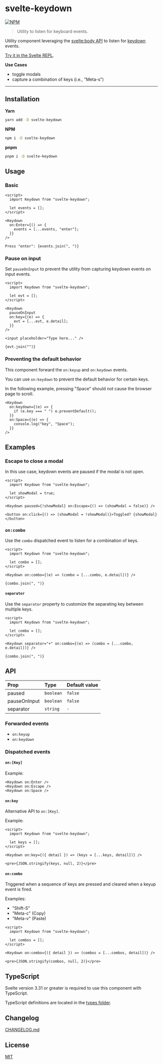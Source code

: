 # svelte-keydown

[![NPM][npm]][npm-url]

> Utility to listen for keyboard events.

<!-- REPO_URL -->

Utility component leveraging the [svelte:body API](https://svelte.dev/docs#svelte_body) to listen for [keydown](https://developer.mozilla.org/en-US/docs/Web/API/Document/keydown_event) events.

[Try it in the Svelte REPL](https://svelte.dev/repl/f22827a1e3c94a018a685fec6346db6c).

**Use Cases**

- toggle modals
- capture a combination of keys (i.e., "Meta-s")

---

<!-- TOC -->

## Installation

**Yarn**

```bash
yarn add -D svelte-keydown
```

**NPM**

```bash
npm i -D svelte-keydown
```

**pnpm**

```bash
pnpm i -D svelte-keydown
```

## Usage

### Basic

```svelte
<script>
  import Keydown from "svelte-keydown";

  let events = [];
</script>

<Keydown
  on:Enter={() => {
    events = [...events, "enter"];
  }}
/>

Press "enter": {events.join(", ")}
```

### Pause on input

Set `pauseOnInput` to prevent the utility from capturing keydown events on input events.

```svelte
<script>
  import Keydown from "svelte-keydown";

  let evt = [];
</script>

<Keydown
  pauseOnInput
  on:key={(e) => {
    evt = [...evt, e.detail];
  }}
/>

<input placeholder="Type here..." />

{evt.join("")}
```

### Preventing the default behavior

This component forward the `on:keyup` and `on:keydown` events.

You can use `on:keydown` to prevent the default behavior for certain keys.

In the following example, pressing "Space" should not cause the browser page to scroll.

```svelte
<Keydown
  on:keydown={(e) => {
    if (e.key === " ") e.preventDefault();
  }}
  on:Space={(e) => {
    console.log("key", "Space");
  }}
/>
```

## Examples

### Escape to close a modal

In this use case, keydown events are paused if the modal is not open.

```svelte
<script>
  import Keydown from "svelte-keydown";

  let showModal = true;
</script>

<Keydown paused={!showModal} on:Escape={() => (showModal = false)} />

<button on:click={() => (showModal = !showModal)}>Toggled? {showModal}</button>
```

### `on:combo`

Use the `combo` dispatched event to listen for a combination of keys.

```svelte
<script>
  import Keydown from "svelte-keydown";

  let combo = [];
</script>

<Keydown on:combo={(e) => (combo = [...combo, e.detail])} />

{combo.join(", ")}
```

#### `separator`

Use the `separator` property to customize the separating key between multiple keys.

```svelte
<script>
  import Keydown from "svelte-keydown";

  let combo = [];
</script>

<Keydown separator="+" on:combo={(e) => (combo = [...combo, e.detail])} />

{combo.join(", ")}
```

## API

| Prop         | Type      | Default value |
| :----------- | :-------- | :------------ |
| paused       | `boolean` | `false`       |
| pauseOnInput | `boolean` | `false`       |
| separator    | `string`  | `-`           |

### Forwarded events

- `on:keyup`
- `on:keydown`

### Dispatched events

#### `on:[Key]`

Example:

```svelte no-eval
<Keydown on:Enter />
<Keydown on:Escape />
<Keydown on:Space />
```

#### `on:key`

Alternative API to `on:[Key]`.

Example:

```svelte
<script>
  import Keydown from "svelte-keydown";

  let keys = [];
</script>

<Keydown on:key={({ detail }) => (keys = [...keys, detail])} />

<pre>{JSON.stringify(keys, null, 2)}</pre>
```

#### `on:combo`

Triggered when a sequence of keys are pressed and cleared when a keyup event is fired.

Examples:

- "Shift-S"
- "Meta-c" (Copy)
- "Meta-v" (Paste)

```svelte
<script>
  import Keydown from "svelte-keydown";

  let combos = [];
</script>

<Keydown on:combo={({ detail }) => (combos = [...combos, detail])} />

<pre>{JSON.stringify(combos, null, 2)}</pre>
```

## TypeScript

Svelte version 3.31 or greater is required to use this component with TypeScript.

TypeScript definitions are located in the [types folder](./types).

## Changelog

[CHANGELOG.md](CHANGELOG.md)

## License

[MIT](LICENSE)

[npm]: https://img.shields.io/npm/v/svelte-keydown.svg?color=%23ff3e00&style=for-the-badge
[npm-url]: https://npmjs.com/package/svelte-keydown
